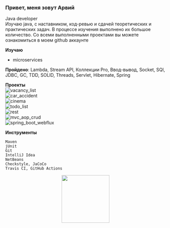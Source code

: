 ### Привет, меня зовут Арвий 
Java developer<br> 
Изучаю java, с наставником, код-ревью и сдачей теоретических и практических задач. В процессе изучения выполнено их большое количество. Со всеми выполненными проектами вы можете ознакомиться в моем github аккаунте

**Изучаю**
* microservices

**Пройдено**: 
Lambda, Stream API, Коллекции Pro, Ввод-вывод, Socket, SQl, JDBC, GC, TDD, SOLID, Threads, Servlet, Hibernate, Spring

**Проекты**<br>
![vacancy_list](#https://github.com/ArvikVan/job4j_dreamjob)
<br>![car_accident](#https://github.com/ArvikVan/job4j_car_accident)
<br>![cinema](#https://github.com/ArvikVan/job4j_cinema)
<br>![todo_list](#https://github.com/ArvikVan/job4j_todo)
<br>![rest](#https://github.com/ArvikVan/job4j_auth)
<br>![mvc_aop_crud](#https://github.com/ArvikVan/mvchibernateaop)
<br>![spring_boot_webflux](#https://github.com/ArvikVan/weather_reactive)

**Инструменты**

    Maven
    jUnit
    Git
    IntelliJ Idea
    NetBeans
    Сheckstyle, JaCoCo
    Travis CI, GitHub Actions

<p align='center'>
   <a href="https://github-readme-stats.vercel.app/api?username=ArvikVan&show_icons=true&count_private=true">
<img height=150 src="https://github-readme-stats.vercel.app/api?username=ArvikVan&show_icons=true&count_private=true"/></a>

</p>
    